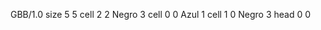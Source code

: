 <gs-board without-header> GBB/1.0
size 5 5
cell 2 2 Negro 3 
cell 0 0 Azul 1 
cell 1 0 Negro 3 
head 0 0 </gs-board>